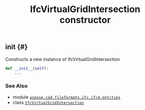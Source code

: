 ﻿---
title: IfcVirtualGridIntersection constructor
second_title: Aspose.CAD for Python via .NET API References
description: 
type: docs
weight: 10
url: /python-net/aspose.cad.fileformats.ifc.ifc4.entities/ifcvirtualgridintersection/__init__/
is_root: false
---

## __init__ {#}

Constructs a new instance of IfcVirtualGridIntersection



```python
def __init__(self):
    ...
```





### See Also
* module [`aspose.cad.fileformats.ifc.ifc4.entities`](../../)
* class [`IfcVirtualGridIntersection`](/cad/python-net/aspose.cad.fileformats.ifc.ifc4.entities/ifcvirtualgridintersection)
